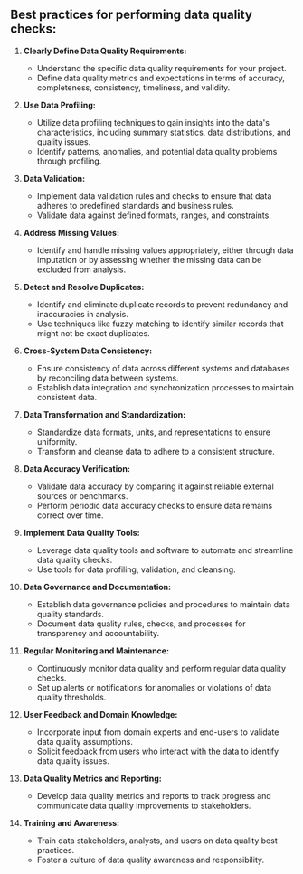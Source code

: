 ## Best practices for performing data quality checks:

1. **Clearly Define Data Quality Requirements:**
   - Understand the specific data quality requirements for your project.
   - Define data quality metrics and expectations in terms of accuracy, completeness, consistency, timeliness, and validity.

2. **Use Data Profiling:**
   - Utilize data profiling techniques to gain insights into the data's characteristics, including summary statistics, data distributions, and quality issues.
   - Identify patterns, anomalies, and potential data quality problems through profiling.

3. **Data Validation:**
   - Implement data validation rules and checks to ensure that data adheres to predefined standards and business rules.
   - Validate data against defined formats, ranges, and constraints.

4. **Address Missing Values:**
   - Identify and handle missing values appropriately, either through data imputation or by assessing whether the missing data can be excluded from analysis.

5. **Detect and Resolve Duplicates:**
   - Identify and eliminate duplicate records to prevent redundancy and inaccuracies in analysis.
   - Use techniques like fuzzy matching to identify similar records that might not be exact duplicates.

6. **Cross-System Data Consistency:**
   - Ensure consistency of data across different systems and databases by reconciling data between systems.
   - Establish data integration and synchronization processes to maintain consistent data.

7. **Data Transformation and Standardization:**
   - Standardize data formats, units, and representations to ensure uniformity.
   - Transform and cleanse data to adhere to a consistent structure.

8. **Data Accuracy Verification:**
   - Validate data accuracy by comparing it against reliable external sources or benchmarks.
   - Perform periodic data accuracy checks to ensure data remains correct over time.

9. **Implement Data Quality Tools:**
   - Leverage data quality tools and software to automate and streamline data quality checks.
   - Use tools for data profiling, validation, and cleansing.

10. **Data Governance and Documentation:**
    - Establish data governance policies and procedures to maintain data quality standards.
    - Document data quality rules, checks, and processes for transparency and accountability.

11. **Regular Monitoring and Maintenance:**
    - Continuously monitor data quality and perform regular data quality checks.
    - Set up alerts or notifications for anomalies or violations of data quality thresholds.

12. **User Feedback and Domain Knowledge:**
    - Incorporate input from domain experts and end-users to validate data quality assumptions.
    - Solicit feedback from users who interact with the data to identify data quality issues.

13. **Data Quality Metrics and Reporting:**
    - Develop data quality metrics and reports to track progress and communicate data quality improvements to stakeholders.

14. **Training and Awareness:**
    - Train data stakeholders, analysts, and users on data quality best practices.
    - Foster a culture of data quality awareness and responsibility.
